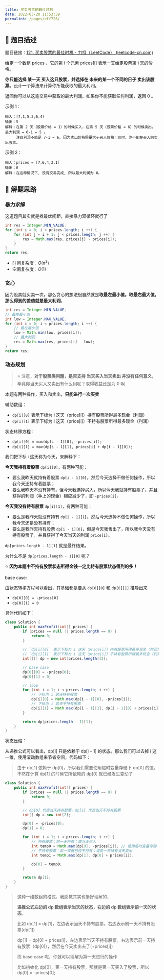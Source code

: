 ```yaml
---
title: 买卖股票的最佳时机
date: 2022-03-20 11:53:59
permalink: /pages/eff726/
---
```


## 📃 题目描述

题目链接：[121. 买卖股票的最佳时机 - 力扣（LeetCode） (leetcode-cn.com)](https://leetcode-cn.com/problems/best-time-to-buy-and-sell-stock/)

给定一个数组 prices ，它的第 i 个元素 prices[i] 表示一支给定股票第 i 天的价格。

**你只能选择 某一天 买入这只股票，并选择在 未来的某一个不同的日子 卖出该股票**。设计一个算法来计算你所能获取的最大利润。

返回你可以从这笔交易中获取的最大利润。如果你不能获取任何利润，返回 0 。

示例 1：

```
输入：[7,1,5,3,6,4]
输出：5
解释：在第 2 天（股票价格 = 1）的时候买入，在第 5 天（股票价格 = 6）的时候卖出，最大利润 = 6-1 = 5 。
     注意利润不能是 7-1 = 6, 因为卖出价格需要大于买入价格；同时，你不能在买入前卖出股票。
```

示例 2：

```
输入：prices = [7,6,4,3,1]
输出：0
解释：在这种情况下, 没有交易完成, 所以最大利润为 0。
```

## 🔔 解题思路

### 暴力求解

这道题目其实就是找最优间距，直接暴力双循环就行了


```java
int res = Integer.MIN_VALUE;
for (int i = 0; i < prices.length; i ++) {
    for (int j = i + 1; j < prices.length; j ++) {
        res = Math.max(res, prices[j] - prices[i]);
    }
}
return res;
```

- 时间复杂度：$O(n^2)$
- 空间复杂度：$O(1)$

### 贪心

因为股票就买卖一次，那么贪心的想法很自然就是**取最左最小值，取最右最大值，那么得到的差值就是最大利润**。

```java
int res = Integer.MIN_VALUE;
// 最左最小值
int low = Integer.MAX_VALUE;
for (int i = 0; i < prices.length; i ++) {
    // 最左最小值
    low = Math.min(low, prices[i]);
    // 最大利润
    res = Math.max(res, prices[i] - low);
}
return res;
```

### 动态规划

> ⭐ 注意，**对于股票类问题，是否支持 当天买入当天卖出 并没有任何意义**，毕竟你当天买入又卖出有什么用呢？取得收益还是为 0 啊

本题有两种操作，买入和卖出，**只能进行一次买卖**

辅助数组：

- `dp[i][0]` 表示下标为 i 这天（price[i]）持有股票所得最多现金（利润）
- `dp[i][1]` 表示下标为 i 这天（price[i]）不持有股票所得最多现金（利润）

状态转移方程：

- `dp[i][0] = max(dp[i - 1][0], -prices[i]);`
- `dp[i][1] = max(dp[i - 1][1], prices[i] + dp[i - 1][0]);`

我们把下标 i 这天称为今天，来解释下：

**今天我持有着股票** `dp[i][0]`，有两种可能：

- 要么我昨天就持有着股票 `dp[i - 1][0]`，然后今天选择不做任何操作，所以我今天还持有着股票；
- 要么我昨天本没有持有，但今天我选择买入，所以今天我就持有股票了，并且获得的利润（手上的现金）相应减少了，即 `-prices[i]`。

**今天我没有持有股票** `dp[i][1]`，有两种可能：

- 要么是我昨天就没有持有 `dp[i - 1][1]`，然后今天选择不做任何操作，所以我今天还是没有持有；
- 要么是我昨天持有股票 `dp[i - 1][0]`，但是今天我售出了，所以我今天没有持有股票了，并且获得了今天当天的利润 `price[i]`。

`dp[prices.length - 1][1]` 就是最终结果。

为什么不是 `dp[prices.length - 1][0]` 呢？

⭐ **因为本题中不持有股票状态所得金钱一定比持有股票状态得到的多！**

base case:

由状态转移方程可以看出，其基础都是要从 `dp[0][0]` 和 `dp[0][1]` 推导出来

- `dp[0][0] = -prices[0]`
- `dp[0][1] = 0`

具体代码如下：

```java
class Solution {
    public int maxProfit(int[] prices) {
        if (prices == null || prices.length == 0) {
            return 0;
        }
        
		// `dp[i][0]` 表示下标为 i 这天（price[i]）持有股票所得最多现金（利润）
        // `dp[i][1]` 表示下标为 i 这天（price[i]）不持有股票所得最多现金（利润）
        int[][] dp = new int[prices.length][2];

        // base case
        dp[0][0] = -prices[0];
        dp[0][1] = 0;

        // loop
        for (int i = 1; i < prices.length; i ++) {
            // 下标为 i 这天持有股票
            dp[i][0] = Math.max(dp[i - 1][0], -prices[i]);
            // 下标为 i 这天不持有股票
            dp[i][1] = Math.max(dp[i - 1][1], dp[i - 1][0] + prices[i]);
        }

        return dp[prices.length - 1][1];
    }
}
```

状态压缩：

从递推公式可以看出，dp[i] 只是依赖于 dp[i - 1] 的状态。那么我们可以去掉 i 这一维，使用滚动数组来节省空间，代码如下：

> 由于 dp[1] 依赖于 dp[0]，所以我们需要使用临时变量存储下 dp[0] 的值，不然在计算 dp[1] 的时候它所依赖的 dp[0] 就已经发生变动了

```java
class Solution {
    public int maxProfit(int[] prices) {
        if (prices == null || prices.length == 0) {
            return 0;
        }

        // dp[0] 代表当天持有股票，dp[1] 代表当天不持有股票
        int[] dp = new int[2];

        dp[0] = -prices[0];
        dp[1] = 0;

        for (int i = 1; i < prices.length; i ++) {
            // 持有股票：前一天持有；或当天买入
            int temp0 = Math.max(dp[0], -prices[i]); // 使用临时变量存储 dp[0] 的值
            // 不持有股票：前一天就已经不持有；或前一天持有当天卖出
            int temp1 = Math.max(dp[1], dp[0] + prices[i]);

            dp[0] = temp0;
        }

        return dp[1];
    }
}
```

> 这种一维数组的格式，我感觉其实也挺好理解的，
>
> **递推公式左边的 dp 数组表示当天的状态，右边的 dp 数组表示前一天的状态**。
>
> 比如 dp[1] = dp[1]，左边表示当天不持有股票，右边表示前一天不持有股票(dp[1])
>
> dp[1] = dp[0] + prices[i]，左边表示当天不持有股票，右边表示前一天持有股票（dp[0]），然后在今天卖出去了(+prices[i])
>
> 而 base case 呢，你就可以理解为第一天进行的操作
>
> 比如初始化 dp[0]，第一天持有股票，那就是第一天买入了股票，所以 dp[0] = -prices[0];
